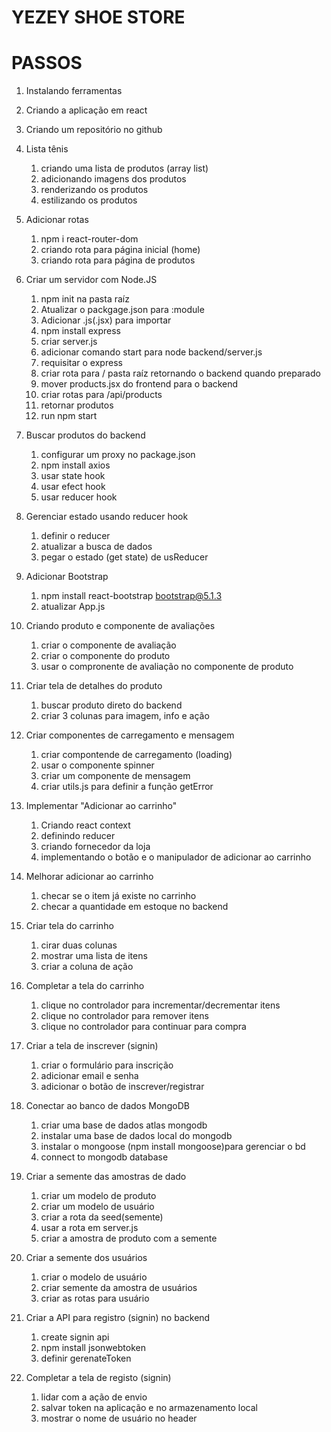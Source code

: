 # YEZEY SHOE STORE 

# PASSOS

1. Instalando ferramentas
2. Criando a aplicação em react
3. Criando um repositório no github
4. Lista tênis
    1. criando uma lista de produtos (array list)
    2. adicionando imagens dos produtos
    3. renderizando os produtos
    4. estilizando os produtos

5. Adicionar rotas
    1. npm i react-router-dom  
    2. criando rota para página inicial (home)
    3. criando rota para página de produtos

6. Criar um servidor com Node.JS
    1. npm init na pasta raíz
    2. Atualizar o packgage.json para :module
    3. Adicionar .js(.jsx) para importar
    4. npm install express
    5. criar server.js
    6. adicionar comando start para node backend/server.js
    7. requisitar o express
    8. criar rota para / pasta raíz retornando o backend quando preparado
    9. mover products.jsx do frontend para o backend
    10. criar rotas para /api/products
    11. retornar produtos
    12. run npm start

7. Buscar produtos do backend
    1. configurar um proxy no package.json
    2. npm install axios
    3. usar state hook
    4. usar efect hook
    5. usar reducer hook

8. Gerenciar estado usando reducer hook
    1. definir o reducer
    2. atualizar a busca de dados
    3. pegar o estado (get state) de usReducer

9. Adicionar Bootstrap
    1. npm install react-bootstrap bootstrap@5.1.3
    2. atualizar App.js

10. Criando produto e componente de avaliações
    1. criar o componente de avaliação
    2. criar o componente do produto
    3. usar o compronente de avaliação no componente de produto

11. Criar tela de detalhes do produto
    1. buscar produto direto do backend
    2. criar 3 colunas para imagem, info e ação

12. Criar componentes de carregamento e mensagem
    1. criar compontende de carregamento (loading)
    2. usar o componente spinner
    3. criar um componente de mensagem
    4. criar utils.js para definir a função getError

13. Implementar "Adicionar ao carrinho"
    1. Criando react context
    2. definindo reducer
    3. criando fornecedor da loja
    4. implementando o botão e o manipulador de adicionar ao carrinho 

14. Melhorar adicionar ao carrinho
    1. checar se o item já existe no carrinho
    2. checar a quantidade em estoque no backend

15. Criar tela do carrinho
    1. cirar duas colunas
    2. mostrar uma lista de itens
    3. criar a coluna de ação

16. Completar a tela do carrinho
    1. clique no controlador para incrementar/decrementar itens
    2.  clique no controlador para remover itens
    3.  clique no controlador para continuar para compra

17. Criar a tela de inscrever (signin)
    1. criar o formulário para inscrição
    2. adicionar email e senha
    3. adicionar o botão de inscrever/registrar

18. Conectar ao banco de dados MongoDB
    1. criar uma base de dados atlas mongodb
    2. instalar uma base de dados local do mongodb
    3. instalar o mongoose (npm install mongoose)para gerenciar o bd
    4. connect to mongodb database

19. Criar a semente das amostras de dado
    1. criar um modelo de produto
    2. criar um modelo de usuário
    3. criar a rota da seed(semente)
    4. usar a rota em server.js
    5. criar a amostra de produto com a semente

20. Criar a semente dos usuários
    1. criar o modelo de usuário
    2. criar semente da amostra de usuários
    3. criar as rotas para usuário

21. Criar a API para registro (signin) no backend
    1. create signin api
    2. npm install jsonwebtoken
    3. definir gerenateToken

22. Completar a tela de registo (signin)
    1. lidar com a ação de envio
    2. salvar token na aplicação e no armazenamento local
    3. mostrar o nome de usuário no header

